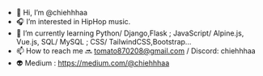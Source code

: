 - 👋 Hi, I’m @chiehhhaa
- 🎧 I’m interested in HipHop music.
- 🌱 I’m currently learning Python/ Django,Flask ; JavaScript/ Alpine.js, Vue.js, SQL/ MySQL ; CSS/ TailwindCSS,Bootstrap...
- 📫 How to reach me 🔜 tomato870208@gmail.com / Discord: chiehhhaa
- 👽 Medium : https://medium.com/@chiehhhaa

